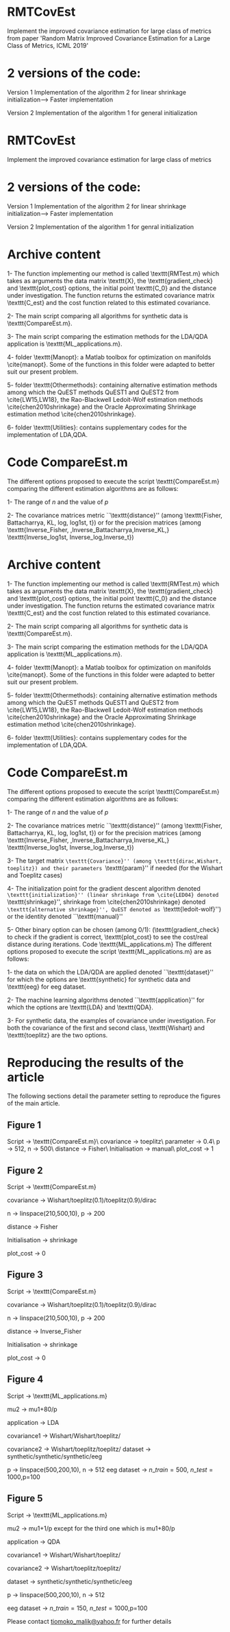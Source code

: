 # RMTCovEst
Implement the improved covariance estimation for large class of metrics from paper
'Random Matrix Improved Covariance Estimation for a Large Class of Metrics, ICML 2019'

# 2 versions of the code: 
Version 1 Implementation of the algorithm 2 for linear shrinkage initialization--> Faster implementation

Version 2 Implementation of the algorithm 1 for general initialization
# RMTCovEst
Implement the improved covariance estimation for large class of metrics

# 2 versions of the code: 
Version 1 Implementation of the algorithm 2 for linear shrinkage initialization--> Faster implementation

Version 2 Implementation of the algorithm 1 for genral initialization

# Archive content
1- The function implementing our method is called \texttt{RMTest.m} which takes as arguments the data matrix \texttt{X}, the \texttt{gradient\_check} and \texttt{plot\_cost} options, the initial point \texttt{C\_0} and the distance under investigation. The function returns the estimated covariance matrix \texttt{C\_est} and the cost function related to this estimated covariance.

2-  The main script comparing all algorithms for synthetic data is \texttt{CompareEst.m}.

3- The main script comparing the estimation methods for the LDA/QDA application is \texttt{ML\_applications.m}.

4-  folder \texttt{Manopt}: a Matlab toolbox for optimization on manifolds \cite{manopt}. Some of the functions in this folder were adapted to better suit our present problem.

5-  folder \texttt{Othermethods}: containing alternative estimation methods among which the QuEST methods QuEST1 and QuEST2 from \cite{LW15,LW18}, the Rao-Blackwell Ledoit-Wolf estimation methods \cite{chen2010shrinkage} and the Oracle Approximating Shrinkage estimation method \cite{chen2010shrinkage}.

6-  folder \texttt{Utilities}: contains supplementary codes for the implementation of LDA,QDA.

# Code CompareEst.m
The different options proposed to execute the script \texttt{CompareEst.m} comparing the different estimation algorithms are as follows:

1- The range of $n$ and the value of $p$

2- The covariance matrices metric ``\texttt{distance}'' (among \texttt{Fisher, Battacharrya, KL, log, log1st, t}) or for the precision matrices (among \texttt{Inverse\_Fisher,
    ,Inverse\_Battacharrya,Inverse\_KL,} \texttt{Inverse\_log1st,
    Inverse\_log,Inverse\_t})
    
# Archive content
1- The function implementing our method is called \texttt{RMTest.m} which takes as arguments the data matrix \texttt{X}, the \texttt{gradient\_check} and \texttt{plot\_cost} options, the initial point \texttt{C\_0} and the distance under investigation. The function returns the estimated covariance matrix \texttt{C\_est} and the cost function related to this estimated covariance.

2-  The main script comparing all algorithms for synthetic data is \texttt{CompareEst.m}.

3- The main script comparing the estimation methods for the LDA/QDA application is \texttt{ML\_applications.m}.

4-  folder \texttt{Manopt}: a Matlab toolbox for optimization on manifolds \cite{manopt}. Some of the functions in this folder were adapted to better suit our present problem.

5-  folder \texttt{Othermethods}: containing alternative estimation methods among which the QuEST methods QuEST1 and QuEST2 from \cite{LW15,LW18}, the Rao-Blackwell Ledoit-Wolf estimation methods \cite{chen2010shrinkage} and the Oracle Approximating Shrinkage estimation method \cite{chen2010shrinkage}.

6-  folder \texttt{Utilities}: contains supplementary codes for the implementation of LDA,QDA.

# Code CompareEst.m
The different options proposed to execute the script \texttt{CompareEst.m} comparing the different estimation algorithms are as follows:

1- The range of $n$ and the value of $p$

2- The covariance matrices metric ``\texttt{distance}'' (among \texttt{Fisher, Battacharrya, KL, log, log1st, t}) or for the precision matrices (among \texttt{Inverse\_Fisher,
    ,Inverse\_Battacharrya,Inverse\_KL,} \texttt{Inverse\_log1st,
    Inverse\_log,Inverse\_t})
    
3- The target matrix ``\texttt{Covariance}'' (among \texttt{dirac,Wishart, toeplitz}) and their parameters ``\texttt{param}'' if needed (for the Wishart and Toeplitz cases) 

4- The initialization point for the gradient descent algorithm denoted ``\texttt{initialization}'' (linear shrinkage from \cite{LED04} denoted ``\texttt{shrinkage}'', shrinkage from \cite{chen2010shrinkage} denoted ``\texttt{alternative shrinkage}'', QuEST denoted as ``\texttt{ledoit-wolf}'') or the identity denoted ``\texttt{manual}''

5-  Other binary option can be chosen (among 0/1): (\texttt{gradient\_check} to check if the gradient is correct, \texttt{plot\_cost} to see the cost/real distance during iterations.
Code \texttt{ML\_applications.m}
The different options proposed to execute the script \texttt{ML\_applications.m} are as follows:

1-  the data on which the LDA/QDA are applied denoted ``\texttt{dataset}'' for which the options are \texttt{synthetic} for synthetic data and \texttt{eeg} for eeg dataset.

2- The machine learning algorithms denoted ``\texttt{application}'' for which the options are \texttt{LDA} and \texttt{QDA}.

3-  For synthetic data, the examples of covariance under investigation. For both the covariance of the first and second class, \texttt{Wishart} and \texttt{toeplitz} are the two options.


# Reproducing the results of the article

The following sections detail the parameter setting to reproduce the figures of the main article.

## Figure 1
Script $\rightarrow$ \texttt{CompareEst.m}\\
covariance $\rightarrow$ toeplitz\\
parameter $\rightarrow$ 0.4\\
p $\rightarrow$ 512, n $\rightarrow$ 500\\
distance $\rightarrow$ Fisher\\
Initialisation $\rightarrow$ manual\\
plot\_cost $\rightarrow$ 1


## Figure 2

Script $\rightarrow$ \texttt{CompareEst.m}

covariance $\rightarrow$ Wishart/toeplitz(0.1)/toeplitz(0.9)/dirac

n $\rightarrow$ linspace(210,500,10), p $\rightarrow$ 200

distance $\rightarrow$ Fisher

Initialisation $\rightarrow$ shrinkage

plot\_cost $\rightarrow$ 0


## Figure 3
Script $\rightarrow$ \texttt{CompareEst.m}

covariance $\rightarrow$ Wishart/toeplitz(0.1)/toeplitz(0.9)/dirac

n $\rightarrow$ linspace(210,500,10), p $\rightarrow$ 200

distance $\rightarrow$ Inverse\_Fisher

Initialisation $\rightarrow$ shrinkage

plot\_cost $\rightarrow$ 0


## Figure 4
Script $\rightarrow$ \texttt{ML\_applications.m}

mu2 $\rightarrow$ mu1+80/p

application $\rightarrow$ LDA

covariance1 $\rightarrow$ Wishart/Wishart/toeplitz/

covariance2 $\rightarrow$ Wishart/toeplitz/toeplitz/
dataset $\rightarrow$ synthetic/synthetic/synthetic/eeg

p $\rightarrow$ linspace(500,200,10), n $\rightarrow$ 512
eeg dataset $\rightarrow$ $n\_train=500$, $n\_test=1000$,p=100


## Figure 5 
Script $\rightarrow$ \texttt{ML\_applications.m}

mu2 $\rightarrow$ mu1+1/p except for the third one which is mu1+80/p

application $\rightarrow$ QDA

covariance1 $\rightarrow$ Wishart/Wishart/toeplitz/

covariance2 $\rightarrow$ Wishart/toeplitz/toeplitz/

dataset $\rightarrow$ synthetic/synthetic/synthetic/eeg

p $\rightarrow$ linspace(500,200,10), n $\rightarrow$ 512

eeg dataset $\rightarrow$ $n\_train=150$, $n\_test=1000$,p=100

Please contact tiomoko_malik@yahoo.fr for further details
